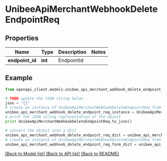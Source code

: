 # UnibeeApiMerchantWebhookDeleteEndpointReq


## Properties

Name | Type | Description | Notes
------------ | ------------- | ------------- | -------------
**endpoint_id** | **int** | EndpointId | 

## Example

```python
from openapi_client.models.unibee_api_merchant_webhook_delete_endpoint_req import UnibeeApiMerchantWebhookDeleteEndpointReq

# TODO update the JSON string below
json = "{}"
# create an instance of UnibeeApiMerchantWebhookDeleteEndpointReq from a JSON string
unibee_api_merchant_webhook_delete_endpoint_req_instance = UnibeeApiMerchantWebhookDeleteEndpointReq.from_json(json)
# print the JSON string representation of the object
print UnibeeApiMerchantWebhookDeleteEndpointReq.to_json()

# convert the object into a dict
unibee_api_merchant_webhook_delete_endpoint_req_dict = unibee_api_merchant_webhook_delete_endpoint_req_instance.to_dict()
# create an instance of UnibeeApiMerchantWebhookDeleteEndpointReq from a dict
unibee_api_merchant_webhook_delete_endpoint_req_form_dict = unibee_api_merchant_webhook_delete_endpoint_req.from_dict(unibee_api_merchant_webhook_delete_endpoint_req_dict)
```
[[Back to Model list]](../README.md#documentation-for-models) [[Back to API list]](../README.md#documentation-for-api-endpoints) [[Back to README]](../README.md)


